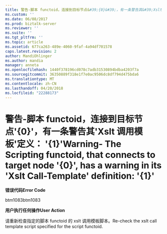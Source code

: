 ```yaml
---
title: 警告-脚本 functoid，连接到目标节点&#39;{0}&#39;，有一条警告其&#39;Xslt 调用模板&#39;定义： &#39;{1}&#39; |Microsoft 文档
ms.custom: ''
ms.date: 06/08/2017
ms.prod: biztalk-server
ms.reviewer: ''
ms.suite: ''
ms.tgt_pltfrm: ''
ms.topic: article
ms.assetid: 677ca263-489e-4060-9faf-4a94df701578
caps.latest.revision: 2
author: MandiOhlinger
ms.author: mandia
manager: anneta
ms.openlocfilehash: 1440f378196cd078c7adb31530894bdba4203f7a
ms.sourcegitcommit: 36350889f318e1f7e0ac9506dc8df794d475bda6
ms.translationtype: MT
ms.contentlocale: zh-CN
ms.lasthandoff: 04/20/2018
ms.locfileid: "22288173"
---
```

# <a name="warning--the-scripting-functoid-that-connects-to-target-node-39039-has-a-warning-in-its-39xslt-call-template39-definition-39139"></a><span data-ttu-id="538f5-102">警告-脚本 functoid，连接到目标节点&#39;{0}&#39;，有一条警告其&#39;Xslt 调用模板&#39;定义： &#39;{1}&#39;</span><span class="sxs-lookup"><span data-stu-id="538f5-102">Warning- The Scripting functoid, that connects to target node &#39;{0}&#39;, has a warning in its &#39;Xslt Call-Template&#39; definition: &#39;{1}&#39;</span></span>
<span data-ttu-id="538f5-103">**错误代码**</span><span class="sxs-lookup"><span data-stu-id="538f5-103">**Error Code**</span></span>  
  
 <span data-ttu-id="538f5-104">btm1083</span><span class="sxs-lookup"><span data-stu-id="538f5-104">btm1083</span></span>  
  
 <span data-ttu-id="538f5-105">**用户执行任何操作**</span><span class="sxs-lookup"><span data-stu-id="538f5-105">**User Action**</span></span>  
  
 <span data-ttu-id="538f5-106">请重新检查指定的脚本 functoid 的 xslt 调用模板脚本。</span><span class="sxs-lookup"><span data-stu-id="538f5-106">Re-check the xslt call template script specified for the script functoid.</span></span>